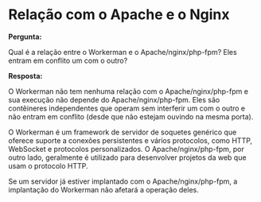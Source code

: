 # Relação com o Apache e o Nginx

**Pergunta:**

Qual é a relação entre o Workerman e o Apache/nginx/php-fpm? Eles entram em conflito um com o outro?

**Resposta:**

O Workerman não tem nenhuma relação com o Apache/nginx/php-fpm e sua execução não depende do Apache/nginx/php-fpm. Eles são contêineres independentes que operam sem interferir um com o outro e não entram em conflito (desde que não estejam ouvindo na mesma porta).

O Workerman é um framework de servidor de soquetes genérico que oferece suporte a conexões persistentes e vários protocolos, como HTTP, WebSocket e protocolos personalizados. O Apache/nginx/php-fpm, por outro lado, geralmente é utilizado para desenvolver projetos da web que usam o protocolo HTTP.

Se um servidor já estiver implantado com o Apache/nginx/php-fpm, a implantação do Workerman não afetará a operação deles.
